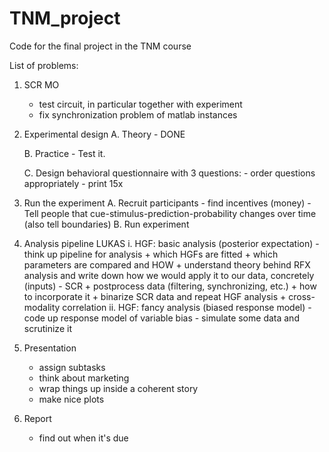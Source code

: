 # TNM_project
Code for the final project in the TNM course

List of problems:

1) SCR MO
    - test circuit, in particular together with experiment
    - fix synchronization problem of matlab instances
    
2) Experimental design
    A. Theory
        - DONE

    B. Practice
        - Test it.


    C. Design behavioral questionnaire with 3 questions: 
        - order questions appropriately
        - print 15x
    
3) Run the experiment
    A. Recruit participants
        - find incentives (money)
        - Tell people that cue-stimulus-prediction-probability changes over time (also tell boundaries)
    B. Run experiment

4) Analysis pipeline LUKAS
    i. HGF: basic analysis (posterior expectation)
        - think up pipeline for analysis 
            + which HGFs are fitted
            + which parameters are compared and HOW
            + understand theory behind RFX analysis and write down how 
              we would apply it to our data, concretely (inputs)
        - SCR
            + postprocess data (filtering, synchronizing, etc.)
            + how to incorporate it
            + binarize SCR data and repeat HGF analysis
            + cross-modality correlation
    ii. HGF: fancy analysis (biased response model)
        - code up response model of variable bias
        - simulate some data and scrutinize it
        
5) Presentation
    - assign subtasks
    - think about marketing
    - wrap things up inside a coherent story
    - make nice plots
    
6) Report
    - find out when it's due


